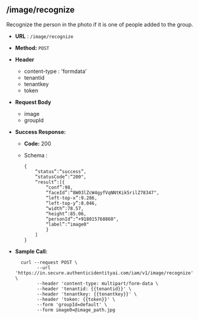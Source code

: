 ## /image/recognize

Recognize the person in the photo if it is one of people added to the group.

* **URL** : `/image/recognize`
  
* **Method:** `POST`

* **Header**
	
	- content-type : 'formdata'
	- tenantid 
	- tenantkey
	- token
	
* **Request Body**
	- image
	- groupId
	  
* **Success Response:**

  * **Code:** 200 <br />
  * Schema : 
		
			
		{
			“status”:“success”,
			“statusCode”:“200",
			“result”:[{
				“conf”:98,
				“faceId”:“8W03lZcW4gyfVqNNtKik5rilZ78347",
				“left-top-x”:9.286,
				“left-top-y”:8.046,
				“width”:78.57,
				“height”:85.06,
				“personId”:“+918015768860",
				“label”:“image0"
				}
			]
		}
		
	

* **Sample Call:**

   	
    	curl --request POST \
			  --url 'https://in.secure.authenticidentityai.com/iam/v1/image/recognize' \
			  --header 'content-type: multipart/form-data \
			  --header 'tenantid: {{tenantid}}' \
			  --header 'tenantkey: {{tenantkey}}' \
			  --header 'token: {{token}}' \
			  --form 'groupId=default' \
			  --form image0=@image_path.jpg    	
    	
